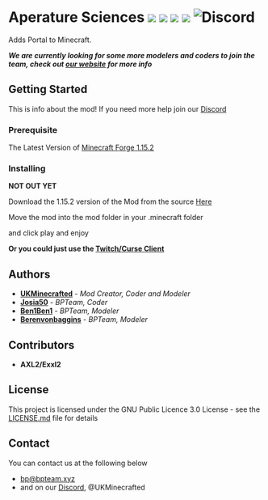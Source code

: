 # Aperature Sciences ![](https://img.shields.io/badge/Creator-UKMinecrafted-orange.svg) ![](https://img.shields.io/badge/Minecraft-1.15.2-blue.svg) ![](https://img.shields.io/badge/Owner-BPTeam-blue.svg) ![](https://img.shields.io/badge/Mod%20Status-WIP-red.svg) ![Discord](https://img.shields.io/discord/538796875311218721.svg?style=plastic)

Adds Portal to Minecraft.

***We are currently looking for some more modelers and coders to join the team, check out [our website](https://bpteammc.github.io/pages/recrutement) for more info***
## Getting Started

This is info about the mod!
If you need more help join our [Discord](https://discord.gg/Zawfp6K)

### Prerequisite
The Latest Version of [Minecraft  Forge 1.15.2](https://www.minecraftforge.net)

### Installing
**NOT OUT YET**

Download the 1.15.2 version of the Mod from the source [Here](https://minecraft.curseforge.com/projects/...)

Move the mod into the mod folder in your .minecraft folder

and click play and enjoy

**Or you could just use the [Twitch/Curse Client](https://app.twitch.tv/download)**

## Authors

* **[UKMinecrafted](https://GitHub.com/UKMinecrafted)** - *Mod Creator, Coder and Modeler*
* **[Josia50](https://GitHub.com/Josia50)** - *BPTeam, Coder*
* **[Ben1Ben1](https://GitHub.com/Ben1Ben1)** - *BPTeam, Modeler*
* **[Berenvonbaggins](https://github.com/berenvonbaggins)** - *BPTeam, Modeler*

## Contributors

* **AXL2/Exxl2**

## License

This project is licensed under the GNU Public Licence 3.0  License - see the [LICENSE.md](LICENSE.md) file for details

## Contact
You can contact us at the following below
* bp@bpteam.xyz
* and on our [Discord](https://discord.gg/Zawfp6K), @UKMinecrafted
